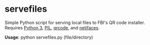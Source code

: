 # servefiles

Simple Python script for serving local files to FBI's QR code installer. Requires [Python 3](https://www.python.org/downloads/), [PIL](https://pypi.python.org/pypi/PIL), [qrcode](https://pypi.python.org/pypi/qrcode), and [netifaces](https://pypi.python.org/pypi/netifaces).

**Usage**: python servefiles.py (file/directory)
